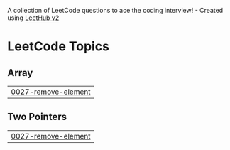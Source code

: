 A collection of LeetCode questions to ace the coding interview! - Created using [LeetHub v2](https://github.com/arunbhardwaj/LeetHub-2.0)
<!---LeetCode Topics Start-->
# LeetCode Topics
## Array
|  |
| ------- |
| [0027-remove-element](https://github.com/Heiness/LeetCode/tree/master/0027-remove-element) |
## Two Pointers
|  |
| ------- |
| [0027-remove-element](https://github.com/Heiness/LeetCode/tree/master/0027-remove-element) |
<!---LeetCode Topics End-->